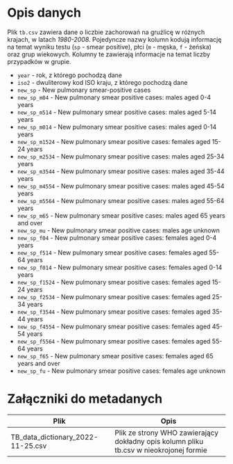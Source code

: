 # Opis danych

Plik `tb.csv` zawiera dane o liczbie zachorowań na gruźlicę w różnych krajach, w latach _1980-2008_. Pojedyncze nazwy
kolumn kodują informację na temat wyniku testu (`sp` - smear positive), płci (`m` - męska, `f` - żeńska) oraz grup
wiekowych. Kolumny te zawierają informacje na temat liczby przypadków w grupie.

- `year` - rok, z którego pochodzą dane
- `iso2` - dwuliterowy kod ISO kraju, z którego pochodzą dane
- `new_sp` - New pulmonary smear-positive cases
- `new_sp_m04` - New pulmonary smear positive cases: males aged 0-4 years
- `new_sp_m514` - New pulmonary smear positive cases: males aged 5-14 years
- `new_sp_m014` - New pulmonary smear positive cases: males aged 0-14 years
- `new_sp_m1524` - New pulmonary smear positive cases: females aged 15-24 years
- `new_sp_m2534` - New pulmonary smear positive cases: males aged 25-34 years
- `new_sp_m3544` - New pulmonary smear positive cases: males aged 35-44 years
- `new_sp_m4554` - New pulmonary smear positive cases: males aged 45-54 years
- `new_sp_m5564` - New pulmonary smear positive cases: males aged 55-64 years
- `new_sp_m65` - New pulmonary smear positive cases: males aged 65 years and over
- `new_sp_mu` - New pulmonary smear positive cases: males age unknown
- `new_sp_f04` - New pulmonary smear positive cases: females aged 0-4 years
- `new_sp_f514` - New pulmonary smear positive cases: females aged 55-64 years
- `new_sp_f014` - New pulmonary smear positive cases: females aged 0-14 years
- `new_sp_f1524` - New pulmonary smear positive cases: females aged 15-24 years
- `new_sp_f2534` - New pulmonary smear positive cases: females aged 25-34 years
- `new_sp_f3544` - New pulmonary smear positive cases: females aged 35-44 years
- `new_sp_f4554` - New pulmonary smear positive cases: females aged 45-54 years
- `new_sp_f5564` - New pulmonary smear positive cases: females aged 55-64 years
- `new_sp_f65` - New pulmonary smear positive cases: females aged 65 years and over
- `new_sp_fu` - New pulmonary smear positive cases: females age unknown

# Załączniki do metadanych

| Plik                              | Opis                                                                                   |
|-----------------------------------|----------------------------------------------------------------------------------------|
| TB_data_dictionary_2022-11-25.csv | Plik ze strony WHO zawierający dokładny opis kolumn pliku tb.csv w nieokrojonej formie |

